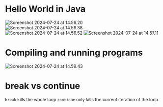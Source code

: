 # Hello World in Java
![Screenshot 2024-07-24 at 14.56.20](Screenshot%202024-07-24%20at%2014.56.20.png)
![Screenshot 2024-07-24 at 14.56.38](Screenshot%202024-07-24%20at%2014.56.38.png)
![Screenshot 2024-07-24 at 14.56.52](Screenshot%202024-07-24%20at%2014.56.52.png)
![Screenshot 2024-07-24 at 14.57.11](Screenshot%202024-07-24%20at%2014.57.11.png)
# Compiling and running programs
![Screenshot 2024-07-24 at 14.59.43](Screenshot%202024-07-24%20at%2014.59.43.png)
# break vs continue
`break` kills the whole loop
`continue` only kills the current iteration of the loop